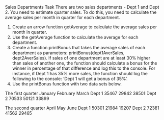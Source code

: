 Sales Departments Task
There are two sales departments - Dept 1 and Dept 2.
You need to estimate quarter sales.
To do this, you need to calculate the average sales per month in quarter for each department.

1.	Create an arrow function getAverage to calculate the average sales per month in quarter.
2.	Use the getAverage function to calculate the average for each department.
3.	Create a function printBonus that takes the average sales of each department as parameters: printBonus(dept1AverSales, dept2AverSales). If sales of one department  are at least 30% higher than sales of another one, the function should calculate a bonus for the winner in percentage of that difference and log this to the console. For instance, if Dept 1 has 35% more sales, the function should log the following to the console: ‘Dept 1 will get a bonus of 35%’.
4.	Use the printBonus function with two data sets below.

The first quarter
	January	February	March
Dept 1	35467	29842	38501
Dept 2	70533	50121	33899

The second quarter
	April	May	June
Dept 1	50301	21984	19207
Dept 2	72381	41562	29465
